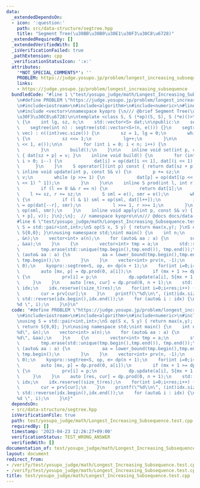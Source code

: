 ```yaml
---
data:
  _extendedDependsOn:
  - icon: ':question:'
    path: src/data-structure/segtree.hpp
    title: "Segment Tree(\u30BB\u30B0\u30E1\u30F3\u30C8\u6728)"
  _extendedRequiredBy: []
  _extendedVerifiedWith: []
  _isVerificationFailed: true
  _pathExtension: cpp
  _verificationStatusIcon: ':x:'
  attributes:
    '*NOT_SPECIAL_COMMENTS*': ''
    PROBLEM: https://judge.yosupo.jp/problem/longest_increasing_subsequence
    links:
    - https://judge.yosupo.jp/problem/longest_increasing_subsequence
  bundledCode: "#line 1 \"test/yosupo_judge/math/Longest_Increasing_Subsequence.test.cpp\"\
    \n#define PROBLEM \"https://judge.yosupo.jp/problem/longest_increasing_subsequence\"\
    \n#include<iostream>\n#include<algorithm>\n#include<numeric>\n#line 2 \"src/data-structure/segtree.hpp\"\
    \n#include <vector>\nnamespace kyopro {\n/// @brief Segment Tree(\u30BB\u30B0\u30E1\
    \u30F3\u30C8\u6728)\n\ntemplate <class S, S (*op)(S, S), S (*e)()>\nclass segtree\
    \ {\n    int lg, sz, n;\n    std::vector<S> dat;\n\npublic:\n    segtree() {}\n\
    \    segtree(int n) : segtree(std::vector<S>(n, e())) {}\n    segtree(const std::vector<S>&\
    \ vec) : n((int)vec.size()) {\n        sz = 1, lg = 0;\n        while (sz <= n)\
    \ {\n            sz <<= 1;\n            lg++;\n        }\n\n        dat = std::vector<S>(sz\
    \ << 1, e());\n\n        for (int i = 0; i < n; i++) {\n            set(i, vec[i]);\n\
    \        }\n        build();\n    }\n\n    inline void set(int p, const S& v)\
    \ { dat[sz + p] = v; }\n    inline void build() {\n        for (int i = sz - 1;\
    \ i > 0; i--) {\n            dat[i] = op(dat[i << 1], dat[(i << 1) ^ 1]);\n  \
    \      }\n    }\n    S operator[](int p) const { return dat[sz + p]; }\n\n   \
    \ inline void update(int p, const S& v) {\n        p += sz;\n        dat[p] =\
    \ v;\n        while (p >>= 1) {\n            dat[p] = op(dat[(p << 1)], dat[(p\
    \ << 1) ^ 1]);\n        }\n    }\n\n    inline S prod(int l, int r) const {\n\
    \        if (l == 0 && r == n) {\n            return dat[1];\n        }\n    \
    \    l += sz, r += sz;\n        S sml = e(), smr = e();\n        while (l != r)\
    \ {\n            if (l & 1) sml = op(sml, dat[l++]);\n            if (r & 1) smr\
    \ = op(dat[--r], smr);\n            l >>= 1, r >>= 1;\n        }\n        return\
    \ op(sml, smr);\n    }\n    inline void apply(int p, const S& v) { update(p, op(dat[sz\
    \ + p], v)); }\n};\n};  // namespace kyopro\n\n/// @docs docs/data-structure/segtree.md\n\
    #line 6 \"test/yosupo_judge/math/Longest_Increasing_Subsequence.test.cpp\"\nusing\
    \ S = std::pair<int,int>;\nS op(S x, S y) { return max(x,y); }\nS e() { return\
    \ S{0,0}; }\n\nusing namespace std;\nint main() {\n    int n;\n    scanf(\"%d\"\
    , &n);\n    vector<int> a(n);\n    for (auto& aa : a) {\n        scanf(\"%d\"\
    , &aa);\n    }\n    {\n        vector<int> tmp = a;\n        std::sort(tmp.begin(),tmp.end());\n\
    \        tmp.erase(std::unique(tmp.begin(),tmp.end()), tmp.end());\n        for\
    \ (auto& aa : a) {\n            aa = lower_bound(tmp.begin(),tmp.end(), aa) -\
    \ tmp.begin();\n        }\n    }\n    vector<int> prv(n, -1);\n    std::iota(prv.begin(),prv.end(),\
    \ 0);\n    kyopro::segtree<S, op, e> dp(n + 1);\n    for(int i=0;i<n;i++) {\n\
    \        auto [mx, p] = dp.prod(0, a[i]);\n        if (mx + 1 >= dp[a[i]].first)\
    \ {\n            prv[i] = p;\n            dp.update(a[i], S{mx + 1, i});\n   \
    \     }\n    }\n    auto [res, cur] = dp.prod(0, n + 1);\n    std::vector<int>\
    \ idx;\n    idx.reserve((size_t)res);\n    for(int i=0;i<res;i++) {\n        idx.emplace_back(cur);\n\
    \        cur = prv[cur];\n    }\n    printf(\"%d\\n\", (int)idx.size());\n   \
    \ std::reverse(idx.begin(),idx.end());\n    for (auto& i : idx) {\n        printf(\"\
    %d \", i);\n    }\n}\n"
  code: "#define PROBLEM \"https://judge.yosupo.jp/problem/longest_increasing_subsequence\"\
    \n#include<iostream>\n#include<algorithm>\n#include<numeric>\n#include\"../../../src/data-structure/segtree.hpp\"\
    \nusing S = std::pair<int,int>;\nS op(S x, S y) { return max(x,y); }\nS e() {\
    \ return S{0,0}; }\n\nusing namespace std;\nint main() {\n    int n;\n    scanf(\"\
    %d\", &n);\n    vector<int> a(n);\n    for (auto& aa : a) {\n        scanf(\"\
    %d\", &aa);\n    }\n    {\n        vector<int> tmp = a;\n        std::sort(tmp.begin(),tmp.end());\n\
    \        tmp.erase(std::unique(tmp.begin(),tmp.end()), tmp.end());\n        for\
    \ (auto& aa : a) {\n            aa = lower_bound(tmp.begin(),tmp.end(), aa) -\
    \ tmp.begin();\n        }\n    }\n    vector<int> prv(n, -1);\n    std::iota(prv.begin(),prv.end(),\
    \ 0);\n    kyopro::segtree<S, op, e> dp(n + 1);\n    for(int i=0;i<n;i++) {\n\
    \        auto [mx, p] = dp.prod(0, a[i]);\n        if (mx + 1 >= dp[a[i]].first)\
    \ {\n            prv[i] = p;\n            dp.update(a[i], S{mx + 1, i});\n   \
    \     }\n    }\n    auto [res, cur] = dp.prod(0, n + 1);\n    std::vector<int>\
    \ idx;\n    idx.reserve((size_t)res);\n    for(int i=0;i<res;i++) {\n        idx.emplace_back(cur);\n\
    \        cur = prv[cur];\n    }\n    printf(\"%d\\n\", (int)idx.size());\n   \
    \ std::reverse(idx.begin(),idx.end());\n    for (auto& i : idx) {\n        printf(\"\
    %d \", i);\n    }\n}"
  dependsOn:
  - src/data-structure/segtree.hpp
  isVerificationFile: true
  path: test/yosupo_judge/math/Longest_Increasing_Subsequence.test.cpp
  requiredBy: []
  timestamp: '2023-04-23 12:26:27+09:00'
  verificationStatus: TEST_WRONG_ANSWER
  verifiedWith: []
documentation_of: test/yosupo_judge/math/Longest_Increasing_Subsequence.test.cpp
layout: document
redirect_from:
- /verify/test/yosupo_judge/math/Longest_Increasing_Subsequence.test.cpp
- /verify/test/yosupo_judge/math/Longest_Increasing_Subsequence.test.cpp.html
title: test/yosupo_judge/math/Longest_Increasing_Subsequence.test.cpp
---
```

